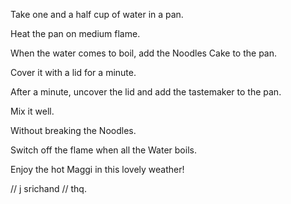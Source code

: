  Take one and a half cup of water in a pan.

 Heat the pan on medium flame.

 When the water comes to boil, add the Noodles Cake to the pan.

 Cover it with a lid for a minute.

 After a minute, uncover the lid and add the tastemaker to the pan.

 Mix it well.

 Without breaking the Noodles.

 Switch off the flame when all the Water boils.

 Enjoy the hot Maggi in this lovely weather!

// j srichand // thq.